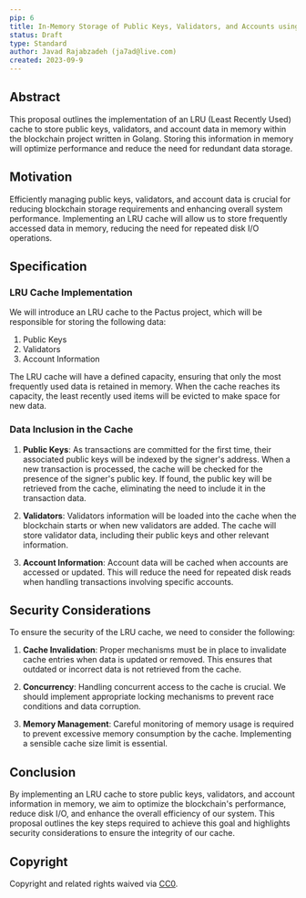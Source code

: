```yaml
---
pip: 6
title: In-Memory Storage of Public Keys, Validators, and Accounts using LRU Cache
status: Draft
type: Standard
author: Javad Rajabzadeh (ja7ad@live.com)
created: 2023-09-9
---
```

## Abstract

This proposal outlines the implementation of an LRU (Least Recently Used) cache to store public keys, validators, and account data in memory within the blockchain project written in Golang. Storing this information in memory will optimize performance and reduce the need for redundant data storage.

## Motivation

Efficiently managing public keys, validators, and account data is crucial for reducing blockchain storage requirements and enhancing overall system performance. Implementing an LRU cache will allow us to store frequently accessed data in memory, reducing the need for repeated disk I/O operations.

## Specification

### LRU Cache Implementation

We will introduce an LRU cache to the Pactus project, which will be responsible for storing the following data:

1. Public Keys
2. Validators
3. Account Information

The LRU cache will have a defined capacity, ensuring that only the most frequently used data is retained in memory. When the cache reaches its capacity, the least recently used items will be evicted to make space for new data.

### Data Inclusion in the Cache

1. **Public Keys**: As transactions are committed for the first time, their associated public keys will be indexed by the signer's address. When a new transaction is processed, the cache will be checked for the presence of the signer's public key. If found, the public key will be retrieved from the cache, eliminating the need to include it in the transaction data.

2. **Validators**: Validators information will be loaded into the cache when the blockchain starts or when new validators are added. The cache will store validator data, including their public keys and other relevant information.

3. **Account Information**: Account data will be cached when accounts are accessed or updated. This will reduce the need for repeated disk reads when handling transactions involving specific accounts.


## Security Considerations

To ensure the security of the LRU cache, we need to consider the following:

1. **Cache Invalidation**: Proper mechanisms must be in place to invalidate cache entries when data is updated or removed. This ensures that outdated or incorrect data is not retrieved from the cache.

2. **Concurrency**: Handling concurrent access to the cache is crucial. We should implement appropriate locking mechanisms to prevent race conditions and data corruption.

3. **Memory Management**: Careful monitoring of memory usage is required to prevent excessive memory consumption by the cache. Implementing a sensible cache size limit is essential.


## Conclusion

By implementing an LRU cache to store public keys, validators, and account information in memory, we aim to optimize the blockchain's performance, reduce disk I/O, and enhance the overall efficiency of our system. This proposal outlines the key steps required to achieve this goal and highlights security considerations to ensure the integrity of our cache.

## Copyright

Copyright and related rights waived via [CC0](../LICENSE).

